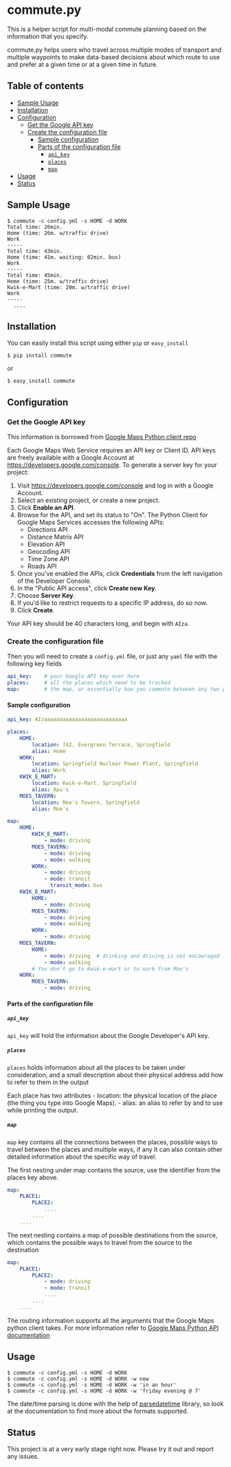 # commute.py

This is a helper script for multi-modal commute planning based on the information that you specify.

commute.py helps users who travel across multiple modes of transport
and multiple waypoints to make data-based decisions about which route
to use and prefer at a given time or at a given time in future.

## Table of contents

- [Sample Usage](#sample-usage)
- [Installation](#installation)
- [Configuration](#configuration)
	- [Get the Google API key](#get-the-google-api-key)
	- [Create the configuration file](#create-the-configuration-file)
		- [Sample configuration](#sample-configuration)
		- [Parts of the configuration file](#parts-of-the-configuration-file)
			- [`api_key`](#apikey)
			- [`places`](#places)
			- [`map`](#map)
- [Usage](#usage)
- [Status](#status)

## Sample Usage

```shell
$ commute -c config.yml -s HOME -d WORK
Total time: 26min.
Home (time: 26m. w/traffic drive)
Work
-----
Total time: 43min.
Home (time: 41m. waiting: 02min. bus)
Work
-----
Total time: 45min.
Home (time: 25m. w/traffic drive)
Kwik-e-Mart (time: 20m. w/traffic drive)
Work
-----
  ....
```

## Installation

You can easily install this script using either `pip` or `easy_install`

```shell
$ pip install commute
```

or

```shell
$ easy_install commute
```

## Configuration

### Get the Google API key

This information is borrowed from [Google Maps Python client repo](https://github.com/googlemaps/google-maps-services-python)

Each Google Maps Web Service requires an API key or Client ID. API keys are
freely available with a Google Account at https://developers.google.com/console.
To generate a server key for your project:

 1. Visit https://developers.google.com/console and log in with
    a Google Account.
 1. Select an existing project, or create a new project.
 1. Click **Enable an API**.
 1. Browse for the API, and set its status to "On". The Python Client for Google Maps Services
    accesses the following APIs:
    * Directions API
    * Distance Matrix API
    * Elevation API
    * Geocoding API
    * Time Zone API
    * Roads API
 1. Once you've enabled the APIs, click **Credentials** from the left navigation of the Developer
    Console.
 1. In the "Public API access", click **Create new Key**.
 1. Choose **Server Key**.
 1. If you'd like to restrict requests to a specific IP address, do so now.
 1. Click **Create**.

Your API key should be 40 characters long, and begin with `AIza`.

### Create the configuration file
Then you will need to create a `config.yml` file, or just any `yaml` file with the following key fields

```yaml
api_key:    # your Google API key over here
places:     # all the places which need to be tracked
map:        # the map, or essentially how you commute between any two places
```

#### Sample configuration
```yaml
api_key: AIzaaaaaaaaaaaaaaaaaaaaaaaaaaa

places:
    HOME:
        location: 742, Evergreen Terrace, Springfield
        alias: Home
    WORK:
        location: Springfield Nuclear Power Plant, Springfield
        alias: Work
    KWIK_E_MART:
        location: Kwik-e-Mart, Springfield
        alias: Apu's
    MOES_TAVERN:
        location: Moe's Tavern, Springfield
        alias: Moe's

map:
    HOME:
        KWIK_E_MART:
            - mode: driving
        MOES_TAVERN:
            - mode: driving
            - mode: walking
        WORK:
            - mode: driving
            - mode: transit
              transit_mode: bus
    KWIK_E_MART:
        HOME:
            - mode: driving
        MOES_TAVERN:
            - mode: driving
            - mode: walking
        WORK:
            - mode: driving
    MOES_TAVERN:
        HOME:
            - mode: driving  # drinking and driving is not encouraged
            - mode: walking
        # You don't go to Kwik-e-mart or to work from Moe's
    WORK:
        MOES_TAVERN:
            - mode: driving
```

#### Parts of the configuration file

##### `api_key`
`api_key` will hold the information about the Google Developer's API key.

##### `places`
`places` holds information about all the places to be taken under
consideration, and a small description about their physical address
add how to refer to them in the output

Each place has two attributes
    - location: the physical location of the place (the thing you type into Google Maps).
    - alias: an alias to refer by and to use while printing the output.


##### `map`
`map` key contains all the connections between the places, possible
ways to travel between the places and multiple ways, if any
It can also contain other detailed information about the specific way of travel.

The first nesting under map contains the source, use the identifier from the places key above.

```yaml
map:
    PLACE1:
        PLACE2:
            ....
        ....
    ....
```
The next nesting contains a map of possible destinations from the source, which contains the possible ways to travel from the source to the destination

```yaml
map:
    PLACE1:
        PLACE2:
            - mode: driving
            - mode: transit
            ....
        ....
    ....
```

The routing information supports all the arguments that the Google Maps python client takes. For more information refer to [Google Maps Python API documentation](https://googlemaps.github.io/google-maps-services-python/docs/2.4.3/#module-googlemaps)

## Usage

```shell
$ commute -c config.yml -s HOME -d WORK
$ commute -c config.yml -s HOME -d WORK -w now
$ commute -c config.yml -s HOME -d WORK -w 'in an hour'
$ commute -c config.yml -s HOME -d WORK -w 'friday evening @ 7'
```

The date/time parsing is done with the help of  [parsedatetime](https://github.com/bear/parsedatetime) library, so look at the
 documentation to find more about the formats supported.

## Status

This project is at a very early stage right now. Please try it out and report any issues.
